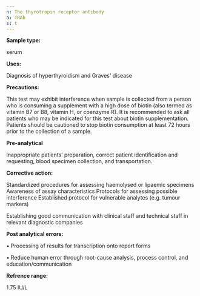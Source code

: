 ```yaml
---
n: The thyrotropin receptor antibody
a: TRAb
s: t
---
```


 
__Sample type:__ 

serum

__Uses:__ 

Diagnosis of hyperthyroidism and Graves' disease

__Precautions:__ 

This test may exhibit interference when sample is collected from a person who is consuming a supplement with a high dose of biotin (also termed as vitamin B7 or B8, vitamin H, or coenzyme R). It is recommended to ask all patients who may be indicated for this test about biotin supplementation. Patients should be cautioned to stop biotin consumption at least 72 hours prior to the collection of a sample.

__Pre-analytical__

Inappropriate patients’ preparation, correct patient identification and requesting, blood specimen collection, and transportation.

__Corrective action:__

Standardized procedures for assessing haemolysed or lipaemic specimens Awareness of assay characteristics Protocols for assessing possible interference Established protocol for vulnerable analytes (e.g. tumour markers)

Establishing good communication with clinical staff and technical staff in relevant diagnostic companies

__Post analytical errors:__

•	Processing of results for transcription onto report forms

•	Reduce human error through root-cause analysis, process control, and education/communication

__Refrence range:__

1.75 IU/L
